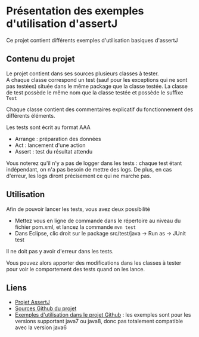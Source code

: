 Présentation des exemples d'utilisation d'assertJ
===================
Ce projet contient différents exemples d'utilisation basiques d'assertJ

Contenu du projet
-------------------
Le projet contient dans ses sources plusieurs classes à tester.  
A chaque classe correspond un test (sauf pour les exceptions qui ne sont pas testées) située dans le même package que la classe testée.
La classe de test possède le même nom que la classe testée et possède le suffixe `Test`

Chaque classe contient des commentaires explicatif du fonctionnement des différents éléments.


Les tests sont écrit au format AAA
- Arrange : préparation des données
- Act : lancement d'une action
- Assert : test du résultat attendu


Vous noterez qu'il n'y a pas de logger dans les tests : chaque test étant indépendant, on n'a pas besoin de mettre des logs.
De plus, en cas d'erreur, les logs diront précisement ce qui ne marche pas.

Utilisation
-------------------
Afin de pouvoir lancer les tests, vous avez deux possibilité
- Mettez vous en ligne de commande dans le répertoire au niveau du fichier pom.xml, et lancez la commande `mvn test`
- Dans Eclipse, clic droit sur le package src/test/java -> Run as -> JUnit test

Il ne doit pas y avoir d'erreur dans les tests.

Vous pouvez alors apporter des modifications dans les classes à tester pour voir le comportement des tests quand on les lance.

Liens
-------------------
- [Projet AssertJ](http://joel-costigliola.github.io/assertj/)
- [Sources Github du projet](https://github.com/joel-costigliola/assertj-core)
- [Exemples d'utilisation dans le projet Github](https://github.com/joel-costigliola/assertj-examples) : les exemples sont pour les versions supportant java7 ou java8, donc pas totalement compatible avec la version java6
